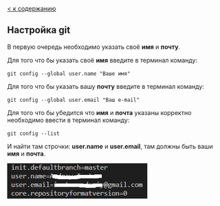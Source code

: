 [< к содержанию](./readme.md)

## Настройка git

В первую очередь необходимо указать своё **имя** и **почту**.

Для того что бы указать своё **имя** введите в терминал команду:

```
git config --global user.name "Ваше имя"
```

Для того что бы указать вашу **почту** введите в терминал команду:

```
git config --global user.email "Ваш e-mail"
```

Для того что бы убедится что **имя** и **почта** указаны корректно необходимо ввести в терминал команду:

```
git config --list
```

И найти там строчки: **user.name** и **user.email**, там должны быть ваши **имя** и **почта**.

![picture](./assets/Name%20%26%20e-mail.jpg)
